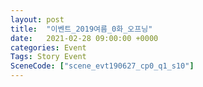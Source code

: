 ```yaml
---
layout: post
title:  "이벤트_2019여름_0화_오프닝"
date:   2021-02-28 09:00:00 +0000
categories: Event
Tags: Story Event
SceneCode: ["scene_evt190627_cp0_q1_s10"]
---
```

